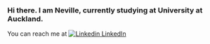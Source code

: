 ### Hi there. I am Neville, currently studying at University at Auckland.

You can reach me at 
[![Linkedin](https://i.stack.imgur.com/gVE0j.png) LinkedIn](https://www.linkedin.com/in/neville-loh/)

<!--
**Neville-Loh/neville-loh** is a ✨ _special_ ✨ repository because its `README.md` (this file) appears on your GitHub profile.

Here are some ideas to get you started:

- 🔭 I’m currently working on ...
- 🌱 I’m currently learning ...
- 👯 I’m looking to collaborate on ...
- 🤔 I’m looking for help with ...
- 💬 Ask me about ...
- 📫 How to reach me: ...
- 😄 Pronouns: ...
- ⚡ Fun fact: ...
-->
